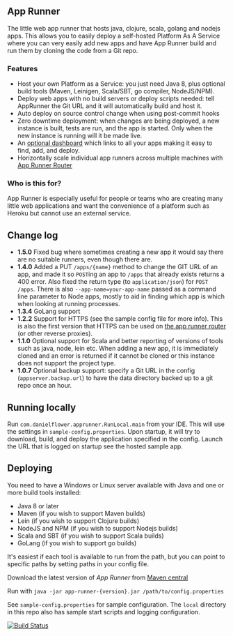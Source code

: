 App Runner
----------

The little web app runner that hosts java, clojure, scala, golang and nodejs apps. This allows
you to easily deploy a self-hosted Platform As A Service where you can very easily add
new apps and have App Runner build and run them by cloning the code from a Git repo.

### Features

* Host your own Platform as a Service: you just need Java 8, plus optional build tools
(Maven, Leinigen, Scala/SBT, go compiler, NodeJS/NPM).
* Deploy web apps with no build servers or deploy scripts needed: tell AppRunner the Git
URL and it will automatically build and host it.
* Auto deploy on source control change when using post-commit hooks
* Zero downtime deployment: when changes are being deployed, a new instance is built, tests
are run, and the app is started. Only when the new instance is running will it be made live.
* An [optional dashboard](https://github.com/danielflower/app-runner-home) which links to
all your apps making it easy to find, add, and deploy.
* Horizontally scale individual app runners across multiple machines with
[App Runner Router](https://github.com/danielflower/app-runner-router)

### Who is this for?

App Runner is especially useful for people or teams who are creating many little web applications
and want the convenience of a platform such as Heroku but cannot use an external service.

Change log
----------

* **1.5.0** Fixed bug where sometimes creating a new app it would say there are no suitable runners, even though there are.
* **1.4.0** Added a PUT `/apps/{name}` method to change the GIT URL of an app, and made it so `POST`ing 
an app to `/apps` that already exists returns a 400 error. Also fixed the return type (to `application/json`) for 
`POST /apps`. There is also `--app-name=your-app-name` passed as a command line parameter to Node apps, mostly to aid
in finding which app is which when looking at running processes.
* **1.3.4** GoLang support
* **1.2.2** Support for HTTPS (see the sample config file for more info). This is also
the first version that HTTPS can be used on [the app runner router](https://github.com/danielflower/app-runner-router)
(or other reverse proxies).
* **1.1.0** Optional support for Scala and better reporting of versions of tools such
as java, node, lein etc. When adding a new app, it is immediately cloned and an error
is returned if it cannot be cloned or this instance does not support the project type.
* **1.0.7** Optional backup support: specify a Git URL in the config (`appserver.backup.url`) 
to have the data directory backed up to a git repo once an hour.

Running locally
---------------

Run `com.danielflower.apprunner.RunLocal.main` from your IDE. This will use the settings in
`sample-config.properties`. Upon startup, it will try to download, build, and deploy the
application specified in the config. Launch the URL that is logged on startup see the hosted
sample app.

Deploying
---------

You need to have a Windows or Linux server available with Java and one or more build tools
installed:

* Java 8 or later
* Maven (if you wish to support Maven builds)
* Lein (if you wish to support Clojure builds)
* NodeJS and NPM (if you wish to support Nodejs builds)
* Scala and SBT (if you wish to support Scala builds)
* GoLang (if you wish to support go builds)

It's easiest if each tool is available to run from the path, but you can point to specific
paths by setting paths in your config file.

Download the latest version of _App Runner_ from [Maven central](http://search.maven.org/#search%7Cga%7C1%7Ca%3A%22app-runner%22)

Run with `java -jar app-runner-{version}.jar /path/to/config.properties`

See `sample-config.properties` for sample configuration. The `local` directory in this repo also
has sample start scripts and logging configuration.

[![Build Status](https://travis-ci.org/danielflower/app-runner.svg?branch=master)](https://travis-ci.org/danielflower/app-runner)
